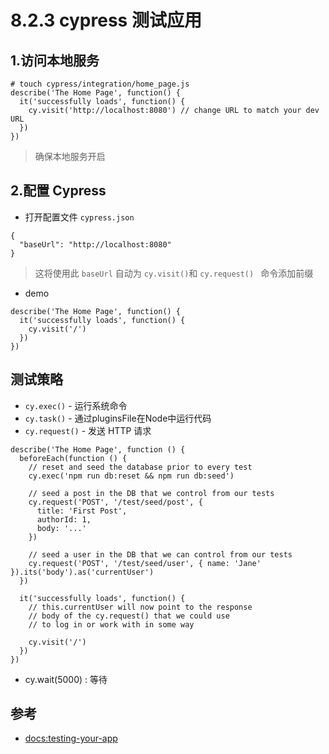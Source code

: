# 8.2.3 cypress 测试应用

## 1.访问本地服务

```
# touch cypress/integration/home_page.js
describe('The Home Page', function() {
  it('successfully loads', function() {
    cy.visit('http://localhost:8080') // change URL to match your dev URL
  })
})
```
>确保本地服务开启


## 2.配置 Cypress

- 打开配置文件 `cypress.json`

```
{
  "baseUrl": "http://localhost:8080"
}
```
>这将使用此 `baseUrl` 自动为 `cy.visit()`和 `cy.request() ` 命令添加前缀

- demo
```
describe('The Home Page', function() {
  it('successfully loads', function() {
    cy.visit('/')
  })
})
```

## 测试策略

- `cy.exec()` - 运行系统命令
- `cy.task()` - 通过pluginsFile在Node中运行代码
- `cy.request()` - 发送 HTTP 请求

```
describe('The Home Page', function () {
  beforeEach(function () {
    // reset and seed the database prior to every test
    cy.exec('npm run db:reset && npm run db:seed')

    // seed a post in the DB that we control from our tests
    cy.request('POST', '/test/seed/post', {
      title: 'First Post',
      authorId: 1,
      body: '...'
    })

    // seed a user in the DB that we can control from our tests
    cy.request('POST', '/test/seed/user', { name: 'Jane' }).its('body').as('currentUser')
  })

  it('successfully loads', function() {
    // this.currentUser will now point to the response
    // body of the cy.request() that we could use
    // to log in or work with in some way

    cy.visit('/')
  })
}) 
```

- cy.wait(5000) : 等待




## 参考
- [docs:testing-your-app](https://docs.cypress.io/guides/getting-started/testing-your-app.html)
